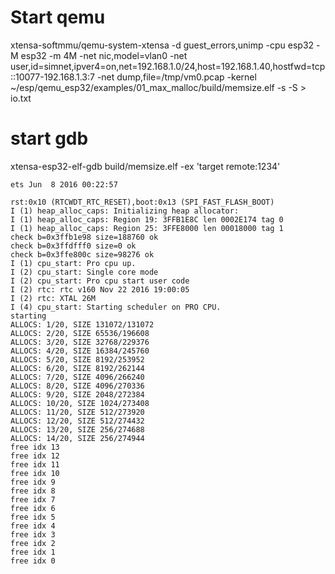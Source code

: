 # Start qemu

xtensa-softmmu/qemu-system-xtensa -d guest_errors,unimp  -cpu esp32 -M esp32 -m 4M -net nic,model=vlan0  -net user,id=simnet,ipver4=on,net=192.168.1.0/24,host=192.168.1.40,hostfwd=tcp::10077-192.168.1.3:7  -net dump,file=/tmp/vm0.pcap  -kernel  ~/esp/qemu_esp32/examples/01_max_malloc/build/memsize.elf  -s -S > io.txt

# start gdb
xtensa-esp32-elf-gdb  build/memsize.elf -ex 'target remote:1234'

```
ets Jun  8 2016 00:22:57

rst:0x10 (RTCWDT_RTC_RESET),boot:0x13 (SPI_FAST_FLASH_BOOT)
I (1) heap_alloc_caps: Initializing heap allocator:
I (1) heap_alloc_caps: Region 19: 3FFB1E8C len 0002E174 tag 0
I (1) heap_alloc_caps: Region 25: 3FFE8000 len 00018000 tag 1
check b=0x3ffb1e98 size=188760 ok
check b=0x3ffdfff0 size=0 ok
check b=0x3ffe800c size=98276 ok
I (1) cpu_start: Pro cpu up.
I (2) cpu_start: Single core mode
I (2) cpu_start: Pro cpu start user code
I (2) rtc: rtc v160 Nov 22 2016 19:00:05
I (2) rtc: XTAL 26M
I (4) cpu_start: Starting scheduler on PRO CPU.
starting
ALLOCS: 1/20, SIZE 131072/131072
ALLOCS: 2/20, SIZE 65536/196608
ALLOCS: 3/20, SIZE 32768/229376
ALLOCS: 4/20, SIZE 16384/245760
ALLOCS: 5/20, SIZE 8192/253952
ALLOCS: 6/20, SIZE 8192/262144
ALLOCS: 7/20, SIZE 4096/266240
ALLOCS: 8/20, SIZE 4096/270336
ALLOCS: 9/20, SIZE 2048/272384
ALLOCS: 10/20, SIZE 1024/273408
ALLOCS: 11/20, SIZE 512/273920
ALLOCS: 12/20, SIZE 512/274432
ALLOCS: 13/20, SIZE 256/274688
ALLOCS: 14/20, SIZE 256/274944
free idx 13
free idx 12
free idx 11
free idx 10
free idx 9
free idx 8
free idx 7
free idx 6
free idx 5
free idx 4
free idx 3
free idx 2
free idx 1
free idx 0
```